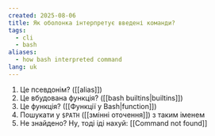 ```yaml
---
created: 2025-08-06
title: Як оболонка інтерпретує введені команди?
tags:
  - cli
  - bash
aliases:
  - how bash interpreted command
lang: uk
---
```

1. Це псевдонім? ([[alias]])
2. Це вбудована функція? ([[bash builtins|builtins]])
3. Це функція? ([[Функції у Bash|function]])
4. Пошукати у `$PATH` ([[змінні оточення]]) з таким іменем
5. Не знайдено? Ну, тоді іді нахуй: [[Command not found]]